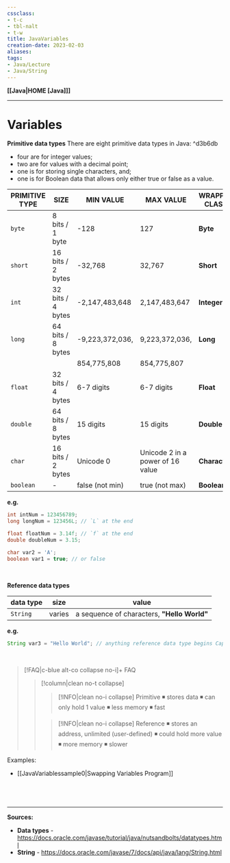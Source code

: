 ```yaml
---
cssclass: 
- t-c
- tbl-nalt
- t-w
title: JavaVariables
creation-date: 2023-02-03
aliases:
tags:
- Java/Lecture
- Java/String
---
```

**[[Java|HOME [Java]]]**

---
# Variables
**Primitive data types**
There are eight primitive data types in Java: ^d3b6db
- four are for integer values;
- two are for values with a decimal point;
- one is for storing single characters, and;
- one is for Boolean data that allows only either true or false as a value.

| PRIMITIVE TYPE | SIZE              | MIN VALUE       | MAX VALUE                        | WRAPPER CLASS |
| -------------- | ----------------- | --------------- | -------------------------------- | ------------- |
| `byte`         | 8 bits / 1 byte   | -128            | 127                              | **Byte**      |
| `short`        | 16 bits / 2 bytes | -32,768         | 32,767                           | **Short**     |
| `int`          | 32 bits / 4 bytes | -2,147,483,648  | 2,147,483,647                    | **Integer**   |
| `long`         | 64 bits / 8 bytes | -9,223,372,036, | 9,223,372,036,                   | **Long**      |
|                |                   | 854,775,808     | 854,775,807                      |               |
| `float`        | 32 bits / 4 bytes | 6-7 digits      | 6-7 digits                       | **Float**     |
| `double`       | 64 bits / 8 bytes | 15 digits       | 15 digits                        | **Double**    |
| `char`         | 16 bits / 2 bytes           | Unicode 0       | Unicode 2 in a power of 16 value | **Character** |
| `boolean`      | -                 | false (not min) | true (not max)                   | **Boolean**   |

**e.g.**
```java
int intNum = 123456789;
long longNum = 123456L; // `L` at the end

float floatNum = 3.14f; // `f` at the end
double doubleNum = 3.15;

char var2 = 'A';
boolean var1 = true; // or false
```

<br>

**Reference data types**

| data type | size   | value                                   |
| --------- | ------ | --------------------------------------- |
| `String`  | varies | a sequence of characters, **"Hello World"** | 

**e.g.**
```java
String var3 = "Hello World"; // anything reference data type begins Capital
```

<br>

>[!FAQ|c-blue alt-co collapse no-i]+ FAQ
>>[!column|clean no-t collapse]
>>>[!INFO|clean no-i collapse] Primitive
>>> ◾ stores data
>>> ◾ can only hold 1 value
>>> ◾ less memory
>>> ◾ fast
>>
>>>[!INFO|clean no-i collapse] Reference
>>> ◾ stores an address, unlimited (user-defined)
>>> ◾ could hold more value
>>> ◾ more memory
>>> ◾ slower
>

Examples:
- [[JavaVariablessample0|Swapping Variables Program]]

<br>

# 
---
**Sources:**
-  **Data types** - https://docs.oracle.com/javase/tutorial/java/nutsandbolts/datatypes.html
- **String** - https://docs.oracle.com/javase/7/docs/api/java/lang/String.html